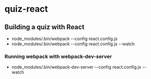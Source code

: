 # quiz-react
## Building a quiz with React

* node_modules/.bin/webpack --config react.config.js
* node_modules/.bin/webpack --config react.config.js --watch

### Running webpack with webpack-dev-server
* node_modules/.bin/webpack-dev-server --config react.config.js --watch
